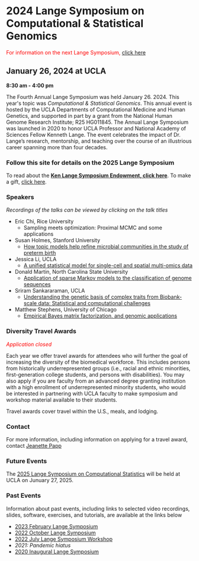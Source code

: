 # 2024 Lange Symposium on Computational & Statistical Genomics

<span style="color:red">For information on the next Lange Symposium, [click here](https://langesymposium.github.io/Lange-Symposium/)</span>

## January 26, 2024 at UCLA

**8:30 am - 4:00 pm**

The Fourth Annual Lange Symposium was held January 26. 2024. This year's topic was *Computational & Statistical Genomics*. This annual event is hosted by the UCLA Departments of Computational Medicine and Human Genetics, and supported in part by a grant from the National Human Genome Research Institute; R25 HG011845. The Annual Lange Symposium was launched in 2020 to honor UCLA Professor and National Academy of Sciences Fellow Kenneth Lange. The event celebrates the impact of Dr. Lange’s research, mentorship, and teaching over the course of an illustrious career spanning more than four decades.

### Follow this site for details on the 2025 Lange Symposium

To read about the **[Ken Lange Symposium Endowment, click here](https://compmed.ucla.edu/ken-lange-symposium-endowment)**. To make a gift, [click here](https://giving.ucla.edu/Campaign/Donate.aspx?SiteNum=3167&fund=64621O&code=M-19409).

### Speakers
*Recordings of the talks can be viewed by clicking on the talk titles*
 - Eric Chi, Rice University
   - Sampling meets optimization: Proximal MCMC and some applications
 - Susan Holmes, Stanford University
   - [How topic models help refine microbial communities in the study of preterm birth](https://www.youtube.com/watch?v=cXoIQ8yHtuE&list=PL9erWHMFMErn3bkOGR9ymiIygn1i3_roi&index=2)
 - Jessica Li, UCLA
   - [A unified statistical model for single-cell and spatial multi-omics data](https://www.youtube.com/watch?v=Bis4lbQIu28&list=PL9erWHMFMErn3bkOGR9ymiIygn1i3_roi&index=5)
 - Donald Martin, North Carolina State University
   - [Application of sparse Markov models to the classification of genome sequences](https://www.youtube.com/watch?v=0u_kEu6Vmjg&list=PL9erWHMFMErn3bkOGR9ymiIygn1i3_roi&index=2)
 - Sriram Sankararaman, UCLA
   - [Understanding the genetic basis of complex traits from Biobank-scale data: Statistical and computational challenges](https://www.youtube.com/watch?v=v2P3koHn1GA&list=PL9erWHMFMErn3bkOGR9ymiIygn1i3_roi&index=6)
 - Matthew Stephens, University of Chicago
   - [Empirical Bayes matrix factorization, and genomic applications](https://www.youtube.com/watch?v=WI8RG1G306Q&list=PL9erWHMFMErn3bkOGR9ymiIygn1i3_roi&index=4)

### Diversity Travel Awards
<span style="color:red">*Application closed*</span>

Each year we offer travel awards for attendees who will further the goal of increasing the diversity of the biomedical workforce. This includes persons from historically underrepresented groups (i.e., racial and ethnic minorities, first-generation college students, and persons with disabilities). You may also apply if you are faculty from an advanced degree granting institution with a high enrollment of underrepresented minority students, who would be interested in partnering with UCLA faculty to make symposium and workshop material available to their students.

Travel awards cover travel within the U.S., meals, and lodging.

### Contact
For more information, including information on applying for a travel award, contact [Jeanette Papp](mailto:jcpapp@ucla.edu?subject=Lange_Symposium)

### Future Events
The [2025 Lange Symposium on Computational Statistics](https://langesymposium.github.io/Lange-Symposium/) will be held at UCLA on Junuary 27, 2025.

### Past Events

Information about past events, including links to selected video recordings, slides, software, exercises, and tutorials, are available at the links below
- [2023 February Lange Symposium](https://langesymposium.github.io/2023-February-Symposium/)
- [2022 October Lange Symposium](https://langesymposium.github.io/2022-October-Symposium/)
- [2022 July Lange Symposium Workshop](https://langesymposium.github.io/2022-July-Workshop/)
- *2021: Pandemic hiatus*
- [2020 Inaugural Lange Symposium](https://langesymposium.github.io/2020/)

